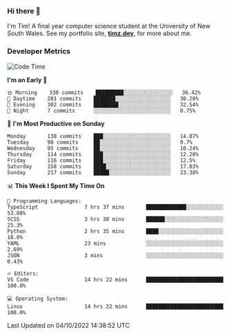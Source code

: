 ### Hi there 👋

I'm Tim! A final year computer science student at the University of New South
Wales. See my portfolio site, <strong><a href="https://timz.dev">timz.dev</a></strong>,
for more about me.

### Developer Metrics

<!-- [![Top Languages](https://github-readme-stats.vercel.app/api/wakatime?username=Tymotex&langs_count=5&custom_title=Top%205%20Languages&hide=Other&theme=material-palenight)](https://github.com/anuraghazra/github-readme-stats) -->

<!--START_SECTION:waka-->
![Code Time](http://img.shields.io/badge/Code%20Time-1%2C057%20hrs%2018%20mins-blue)

**I'm an Early 🐤** 

```text
🌞 Morning    338 commits    █████████░░░░░░░░░░░░░░░░   36.42% 
🌆 Daytime    281 commits    ███████░░░░░░░░░░░░░░░░░░   30.28% 
🌃 Evening    302 commits    ████████░░░░░░░░░░░░░░░░░   32.54% 
🌙 Night      7 commits      ░░░░░░░░░░░░░░░░░░░░░░░░░   0.75%

```
📅 **I'm Most Productive on Sunday** 

```text
Monday       138 commits    ███░░░░░░░░░░░░░░░░░░░░░░   14.87% 
Tuesday      90 commits     ██░░░░░░░░░░░░░░░░░░░░░░░   9.7% 
Wednesday    95 commits     ██░░░░░░░░░░░░░░░░░░░░░░░   10.24% 
Thursday     114 commits    ███░░░░░░░░░░░░░░░░░░░░░░   12.28% 
Friday       116 commits    ███░░░░░░░░░░░░░░░░░░░░░░   12.5% 
Saturday     158 commits    ████░░░░░░░░░░░░░░░░░░░░░   17.03% 
Sunday       217 commits    █████░░░░░░░░░░░░░░░░░░░░   23.38%

```


📊 **This Week I Spent My Time On** 

```text
💬 Programming Languages: 
TypeScript               7 hrs 37 mins       █████████████░░░░░░░░░░░░   53.08% 
SCSS                     3 hrs 38 mins       ██████░░░░░░░░░░░░░░░░░░░   25.3% 
Python                   2 hrs 35 mins       ████░░░░░░░░░░░░░░░░░░░░░   18.0% 
YAML                     23 mins             ░░░░░░░░░░░░░░░░░░░░░░░░░   2.69% 
JSON                     3 mins              ░░░░░░░░░░░░░░░░░░░░░░░░░   0.43%

🔥 Editors: 
VS Code                  14 hrs 22 mins      █████████████████████████   100.0%

💻 Operating System: 
Linux                    14 hrs 22 mins      █████████████████████████   100.0%

```


 Last Updated on 04/10/2022 14:38:52 UTC
<!--END_SECTION:waka-->

<!-- [![Tymotex's GitHub stats](https://github-readme-stats.vercel.app/api?username=Tymotex)](https://github.com/anuraghazra/github-readme-stats) -->
